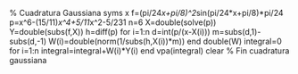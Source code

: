 % Cuadratura Gaussiana
syms x
f=(pi/24*x+pi/8)^2*sin(pi/24*x+pi/8)*pi/24
p=x^6-(15/11)*x^4+5/11*x^2-5/231
n=6
X=double(solve(p))
Y=double(subs(f,X))
h=diff(p)
for i=1:n
d=int(p/(x-X(i)))
m=subs(d,1)-subs(d,-1)
W(i)=double(norm(1/subs(h,X(i))*m))
end
double(W)
integral=0
for i=1:n
integral=integral+W(i)*Y(i)
end
vpa(integral)
clear
% Fin cuadratura gaussiana
